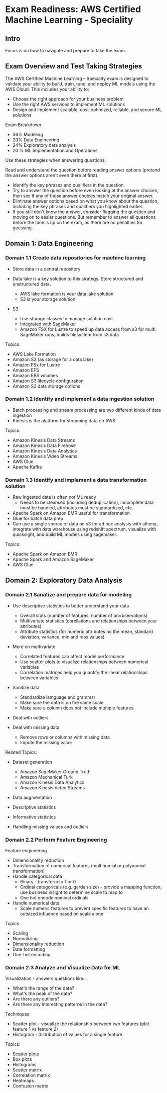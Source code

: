 # Exam Readiness: AWS Certified Machine Learning - Speciality

## Intro

Focus is on how to navigate and prepare to take the exam.

## Exam Overview and Test Taking Strategies

The AWS Certified Machine Learning – Specialty exam is designed to validate your ability to build, train, tune, and deploy ML models using the AWS Cloud. This includes your ability to:

* Choose the right approach for your business problem
* Use the right AWS services to implement ML solutions
* Design and implement scalable, cost-optimized, reliable, and secure ML solutions

Exam Breakdown

* 36% Modeling
* 20% Data Engineering
* 24% Exploratory data analysis
* 20 % ML Implementation and Operations

Use these strategies when answering questions:


Read and understand the question before reading answer options (pretend the answer options aren't even there at first).


* Identify the key phrases and qualifiers in the question.
* Try to answer the question before even looking at the answer choices, then see if any of those answer choices match your original answer.
* Eliminate answer options based on what you know about the question, including the key phrases and qualifiers you highlighted earlier.
* If you still don't know the answer, consider flagging the question and moving on to easier questions. But remember to answer all questions before the time is up on the exam, as there are no penalties for guessing.

## Domain 1: Data Engineering

### Domain 1.1 Create data repositories for machine learning

* Store data in a central repository
* Data lake is a key solution to this strategy. Store structured and unstructured data.
    * AWS lake formation is your data lake solution
    * S3 is your storage solution

* S3
    * Use storage classes to manage solution cost
    * Integrated with SageMaker
    * Amazon FSX for Lustre to speed up data access from s3 for multi SageMaker runs, builds filesystem from s3 data

Topics:

* AWS Lake Formation
* Amazon S3 (as storage for a data lake)
* Amazon FSx for Lustre
* Amazon EFS
* Amazon EBS volumes
* Amazon S3 lifecycle configuration
* Amazon S3 data storage options

### Domain 1.2 Identify and implement a data ingestion solution

* Batch processing and stream processing are two different kinds of data ingestion
* Kinesis is the platform for streaming data on AWS

Topics:

* Amazon Kinesis Data Streams
* Amazon Kinesis Data Firehose
* Amazon Kinesis Data Analytics
* Amazon Kinesis Video Streams
* AWS Glue
* Apache Kafka

### Domain 1.3 Identify and implement a data transformation solution

* Raw ingested data is often not ML ready
    * Needs to be cleansed (including deduplication), incomplete data must be handled, attributes must be standardized, etc.
* Apache Spark on Amazon EMR useful for transformation
* Glue for batch data prep
* Can use a single source of data on s3 for ad hoc analysis with athena, integrate with data warehouse using redshift spectrum, visualize with quicksight, and build ML models using sagemaker.

Topics:

* Apache Spark on Amazon EMR
* Apache Spark and Amazon SageMaker
* AWS Glue


## Domain 2: Exploratory Data Analysis

### Domain 2.1 Sanatize and prepare data for modeling

* Use descriptive statistics to better understand your data 
    * Overall stats (number of features, number of on=bservations)
    * Multivariate statistics (corellations and relationships between your attributes)
    * Attribute statistics (for numeric attributes no the mean, standard deviation, variance, min and max values)

* More on multivariate
    * Correlated features can affect model performance
    * Use scatter plots to visualize relationships between numerical variables
    * Correlation matrices help you quantify the linear relationships between variables

* Sanitize data
    * Standardize lamguage and grammar
    * Make sure the data is on the same scale
    * Make sure a column does not include multiple features

* Deal with outliers
* Deal with missing data
    * Remove rows or columns with missing data
    * Impute the missing value

Related Topics:

* Dataset generation
    * Amazon SageMaker Ground Truth
    * Amazon Mechanical Turk 
    * Amazon Kinesis Data Analytics
    * Amazon Kinesis Video Streams

* Data augmentation
* Descriptive statistics
* Informative statistics
* Handling missing values and outliers


### Domain 2.2 Perform Feature Engineering

Feature engineering

* Dimensionality reduction
* Transformation of numerical features (multinomial or polynomial transformation)
* Handle categorical data
    * Binary - transform to 1 or 0
    * Ordinal categoricals (e.g. garden size) - provide a mapping function, use business insight to determine scale to map to
    * One hot encode nominal ordinals
* Handle numerical data
    * Scale numeric features to prevent specific features to have an outsized influence based on scale alone

Topics

* Scaling
* Normalizing
* Dimensionality reduction
* Date formatting
* One-hot encoding

### Domain 2.3 Analyze and Visualize Data for ML

Visualization - answers questions like...

* What's the range of the data?
* What's the peak of the data?
* Are there any outliers?
* Are there any interesting patterns in the data?

Techniques

* Scatter plot - visualize the relationship between two features (plot feature 1 vs feature 2)
* Histogram - distribution of values for a single feature


Topics:

* Scatter plots
* Box plots
* Histograms
* Scatter matrix
* Correlation matrix
* Heatmaps
* Confusion matrix

